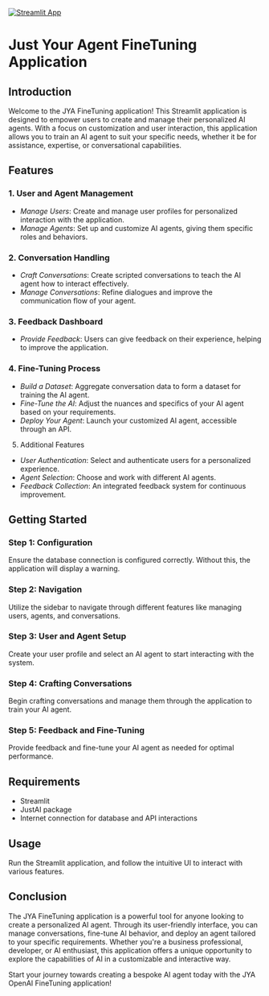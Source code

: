 [![Streamlit App](https://static.streamlit.io/badges/streamlit_badge_black_white.svg)](https://justyouragent.streamlit.app/)

# Just Your Agent FineTuning Application
## Introduction
Welcome to the JYA FineTuning application! This Streamlit application is designed to empower users to create and manage their personalized AI agents. With a focus on customization and user interaction, this application allows you to train an AI agent to suit your specific needs, whether it be for assistance, expertise, or conversational capabilities.

## Features
### 1. User and Agent Management
- *Manage Users*: Create and manage user profiles for personalized interaction with the application.
- *Manage Agents*: Set up and customize AI agents, giving them specific roles and behaviors.
### 2. Conversation Handling
- *Craft Conversations*: Create scripted conversations to teach the AI agent how to interact effectively.
- *Manage Conversations*: Refine dialogues and improve the communication flow of your agent.
### 3. Feedback Dashboard
- *Provide Feedback*: Users can give feedback on their experience, helping to improve the application.
### 4. Fine-Tuning Process
- *Build a Dataset*: Aggregate conversation data to form a dataset for training the AI agent.
- *Fine-Tune the AI*: Adjust the nuances and specifics of your AI agent based on your requirements.
- *Deploy Your Agent*: Launch your customized AI agent, accessible through an API.
5. Additional Features
- *User Authentication*: Select and authenticate users for a personalized experience.
- *Agent Selection*: Choose and work with different AI agents.
- *Feedback Collection*: An integrated feedback system for continuous improvement.

## Getting Started
### Step 1: Configuration
Ensure the database connection is configured correctly. Without this, the application will display a warning.

### Step 2: Navigation
Utilize the sidebar to navigate through different features like managing users, agents, and conversations.

### Step 3: User and Agent Setup
Create your user profile and select an AI agent to start interacting with the system.

### Step 4: Crafting Conversations
Begin crafting conversations and manage them through the application to train your AI agent.

### Step 5: Feedback and Fine-Tuning
Provide feedback and fine-tune your AI agent as needed for optimal performance.

## Requirements
- Streamlit
- JustAI package
- Internet connection for database and API interactions
## Usage
Run the Streamlit application, and follow the intuitive UI to interact with various features.

## Conclusion
The JYA FineTuning application is a powerful tool for anyone looking to create a personalized AI agent. Through its user-friendly interface, you can manage conversations, fine-tune AI behavior, and deploy an agent tailored to your specific requirements. Whether you're a business professional, developer, or AI enthusiast, this application offers a unique opportunity to explore the capabilities of AI in a customizable and interactive way.

Start your journey towards creating a bespoke AI agent today with the JYA OpenAI FineTuning application!